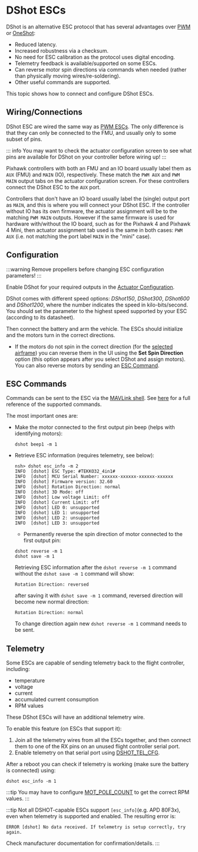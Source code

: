 # DShot ESCs

DShot is an alternative ESC protocol that has several advantages over [PWM](../peripherals/pwm_escs_and_servo.md) or [OneShot](../peripherals/oneshot.md):

- Reduced latency.
- Increased robustness via a checksum.
- No need for ESC calibration as the protocol uses digital encoding.
- Telemetry feedback is available/supported on some ESCs.
- Can reverse motor spin directions via commands when needed (rather than physically moving wires/re-soldering).
- Other useful commands are supported.

This topic shows how to connect and configure DShot ESCs.

<a id="wiring"></a>

## Wiring/Connections

DShot ESC are wired the same way as [PWM ESCs](pwm_escs_and_servo.md).
The only difference is that they can only be connected to the FMU, and usually only to some subset of pins.

::: info
You may want to check the actuator configuration screen to see what pins are available for DShot on your controller before wiring up!
:::

Pixhawk controllers with both an FMU and an IO board usually label them as `AUX` (FMU) and `MAIN` (IO), respectively.
These match the `PWM AUX` and `PWM MAIN` output tabs on the actuator configuration screen.
For these controllers connect the DShot ESC to the `AUX` port.

Controllers that don't have an IO board usually label the (single) output port as `MAIN`, and this is where you will connect your DShot ESC.
If the controller without IO has its own firmware, the actuator assignment will be to the matching `PWM MAIN` outputs.
However if the same firmware is used for hardware with/without the IO board, such as for the Pixhawk 4 and Pixhawk 4 Mini, then actuator assignment tab used is the same in both cases: `PWM AUX` (i.e. not matching the port label `MAIN` in the "mini" case).

## Configuration

:::warning
Remove propellers before changing ESC configuration parameters!
:::

Enable DShot for your required outputs in the [Actuator Configuration](../config/actuators.md).

DShot comes with different speed options: _DShot150_, _DShot300_, _DShot600_ and _DShot1200_, where the number indicates the speed in kilo-bits/second.
You should set the parameter to the highest speed supported by your ESC (according to its datasheet).

Then connect the battery and arm the vehicle.
The ESCs should initialize and the motors turn in the correct directions.

- If the motors do not spin in the correct direction (for the [selected airframe](../airframes/airframe_reference.md)) you can reverse them in the UI using the **Set Spin Direction** option (this option appears after you select DShot and assign motors).
  You can also reverse motors by sending an [ESC Command](#commands).

<a id="commands"></a>

## ESC Commands

Commands can be sent to the ESC via the [MAVLink shell](../debug/mavlink_shell.md).
See [here](../modules/modules_driver.md#dshot) for a full reference of the supported commands.

The most important ones are:

- Make the motor connected to the first output pin beep (helps with identifying motors):

  ```
  dshot beep1 -m 1
  ```

- Retrieve ESC information (requires telemetry, see below):

  ```
  nsh> dshot esc_info -m 2
  INFO  [dshot] ESC Type: #TEKKO32_4in1#
  INFO  [dshot] MCU Serial Number: xxxxxx-xxxxxx-xxxxxx-xxxxxx
  INFO  [dshot] Firmware version: 32.60
  INFO  [dshot] Rotation Direction: normal
  INFO  [dshot] 3D Mode: off
  INFO  [dshot] Low voltage Limit: off
  INFO  [dshot] Current Limit: off
  INFO  [dshot] LED 0: unsupported
  INFO  [dshot] LED 1: unsupported
  INFO  [dshot] LED 2: unsupported
  INFO  [dshot] LED 3: unsupported
  ```

  - Permanently reverse the spin direction of motor connected to the first output pin:

  ```
  dshot reverse -m 1
  dshot save -m 1
  ```

  Retrieving ESC information after the `dshot reverse -m 1` command without the `dshot save -m 1` command will show:

  ```
  Rotation Direction: reversed
  ```

  after saving it with `dshot save -m 1` command, reversed direction will become new normal direction:

  ```
  Rotation Direction: normal
  ```

  To change direction again new `dshot reverse -m 1` command needs to be sent.

## Telemetry

Some ESCs are capable of sending telemetry back to the flight controller, including:

- temperature
- voltage
- current
- accumulated current consumption
- RPM values

These DShot ESCs will have an additional telemetry wire.

To enable this feature (on ESCs that support it):

1. Join all the telemetry wires from all the ESCs together, and then connect them to one of the RX pins on an unused flight controller serial port.
1. Enable telemetry on that serial port using [DSHOT_TEL_CFG](../advanced_config/parameter_reference.md#DSHOT_TEL_CFG).

After a reboot you can check if telemetry is working (make sure the battery is connected) using:

```
dshot esc_info -m 1
```

:::tip
You may have to configure [MOT_POLE_COUNT](../advanced_config/parameter_reference.md#MOT_POLE_COUNT) to get the correct RPM values.
:::

:::tip
Not all DSHOT-capable ESCs support `[esc_info]`(e.g. APD 80F3x), even when telemetry is supported and enabled.
The resulting error is:

```
ERROR [dshot] No data received. If telemetry is setup correctly, try again.
```

Check manufacturer documentation for confirmation/details.
:::
